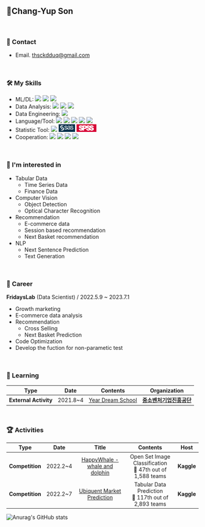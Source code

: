## 🎇Chang-Yup Son
<br>

### 📩 Contact
- Email. thsckdduq@gmail.com
<br>

### 🛠 My Skills

- ML/DL: <img src="https://img.shields.io/badge/pytorch-EE4C2C?style=flat-square&logo=pytorch&logoColor=white"/> <img src="https://img.shields.io/badge/tensorflow-FF6F00?style=flat-square&logo=tensorflow&logoColor=white"/> <img src="https://img.shields.io/badge/scikit_learn-F7931E?style=flat-square&logo=scikit-learn&logoColor=white"/>
- Data Analysis: <img src="https://img.shields.io/badge/numpy-013243?style=flat-square&logo=numpy&logoColor=white"/> <img src="https://img.shields.io/badge/pandas-150458?style=flat-square&logo=pandas&logoColor=white"/> <img src="https://img.shields.io/badge/polars-CD792C?style=flat-square&logo=polars&logoColor=white"/>
- Data Engineering: <img src="https://img.shields.io/badge/Spark-E25A1C?style=flat-square&logo=apachespark&logoColor=white"/> 
- Language/Tool: <img src="https://img.shields.io/badge/python-3776AB?style=flat-square&logo=python&logoColor=white"/> <img src="https://img.shields.io/badge/MySQL-4479A1?style=flat-square&logo=MySQL&logoColor=white"/> <img src="https://img.shields.io/badge/AWS-232F3E?style=flat-square&logo=amazonaws&logoColor=white"/> <img src="https://img.shields.io/badge/PostgreSQL-4169E1?style=flat-square&logo=PostgreSQL&logoColor=white"/> <img src="https://img.shields.io/badge/Docker-2496ED?style=flat-square&logo=docker&logoColor=white"/>
- Statistic Tool: <img src="https://img.shields.io/badge/R-276DC3?style=flat-square&logo=r&logoColor=white" /> <img src="./img/SAS.png?style=flat-square" height='20px' /> <img src="./img/SPSS.png?style=flat-square" height='20px' />
- Cooperation: <img src="https://img.shields.io/badge/Jira-0052CC?style=flat-square&logo=Jira&logoColor=white"/> <img src="https://img.shields.io/badge/Slack-4A154B?style=flat-square&logo=Slack&logoColor=white"/> <img src="https://img.shields.io/badge/Github-181717?style=flat-square&logo=Github&logoColor=white"/> <img src="https://img.shields.io/badge/Notion-000000?style=flat-square&logo=Notion&logoColor=white"/>
<br>

### 🤩 I'm interested in
- Tabular Data
    - Time Series Data
    - Finance Data
- Computer Vision
    - Object Detection
    - Optical Character Recognition
- Recommendation
    - E-commerce data
    - Session based recommendation
    - Next Basket recommendation
- NLP
    - Next Sentence Prediction
    - Text Generation
<br>

### 🔭 Career

**FridaysLab** (Data Scientist) / 2022.5.9 ~ 2023.7.1
 - Growth marketing
 - E-commerce data analysis
 - Recommendation 
    - Cross Selling
    - Next Basket Prediction
 - Code Optimization
 - Develop the fuction for non-parametic test
<br>

### 🕋 Learning

| **Type** | **Date** | **Contents** | **Organization** |
|:--------:|:--------:|:--------:|:--------:|
| **External Activity** | 2021.8~4 | [Year Dream School](http://https://yeardreamschool.hunet.co.kr/Home/) | **[중소벤처기업진흥공단](http://kosmes.or.kr/)** |
<br>

### 🏆 Activities
| **Type** | **Date** | **Title** |**Contents** | **Host** |
|:--------:|:--------:|:--------:|:--------:|:--------:|
| **Competition** | 2022.2~4 | [HappyWhale - whale and dolphin](https://www.kaggle.com/competitions/happy-whale-and-dolphin/overview) | Open Set Image Classification </br> 🥈 47th out of 1,588 teams | **Kaggle** |
| **Competition** | 2022.2~7 | [Ubiquent Market Prediction](https://www.kaggle.com/competitions/ubiquant-market-prediction) | Tabular Data Prediction </br> 🥉 117th out of 2,893 teams | **Kaggle** |


![Anurag's GitHub stats](https://github-readme-stats.vercel.app/api?username=thsckdduq&count_private=false&theme=dracula)
<br>

<!--
**thsckdduq/thsckdduq** is a ✨ _special_ ✨ repository because its `README.md` (this file) appears on your GitHub profile.

Here are some ideas to get you started:

- 🔭 I’m currently working on ...
- 🌱 I’m currently learning ...
- 👯 I’m looking to collaborate on ...
- 🤔 I’m looking for help with ...
- 💬 Ask me about ...
- 📫 How to reach me: ...
- 😄 Pronouns: ...
- ⚡ Fun fact: ...
-->
